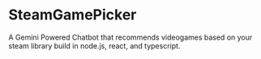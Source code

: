 # SteamGamePicker
A Gemini Powered Chatbot that recommends videogames based on your steam library build in node.js, react, and typescript.
